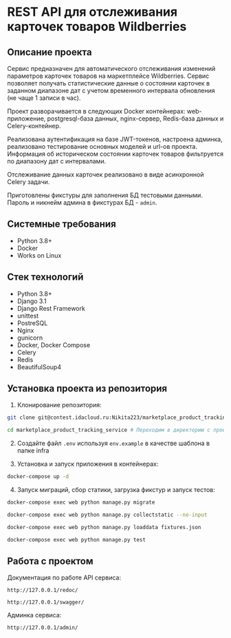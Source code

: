 REST API для отслеживания карточек товаров Wildberries
=====

Описание проекта
----------
Сервис предназначен для автоматического отслеживания изменений параметров карточек товаров на маркетплейсе Wildberries. Сервис позволяет получать статистические данные о состоянии карточек в заданном диапазоне дат с учетом временного интервала обновления (не чаще 1 записи в час).

Проект разворачивается в следующих Docker контейнерах: web-приложение, postgresql-база данных, nginx-сервер, Redis-база данных и Celery-контейнер.

Реализована аутентификация на базе JWT-токенов, настроена админка, реализовано тестирование основных моделей и url-ов проекта. Информация об историческом состоянии карточек товаров фильтруется по диапазону дат с интервалами.

Отслеживание данных карточек реализовано в виде асинхронной Celery задачи.

Приготовлены фикстуры для заполнения БД тестовыми данными. Пароль и никнейм админа в фикстурах БД - ```admin```.

Системные требования
----------
* Python 3.8+
* Docker
* Works on Linux

Стек технологий
----------
* Python 3.8+
* Django 3.1
* Django Rest Framework
* unittest
* PostreSQL
* Nginx
* gunicorn
* Docker, Docker Compose
* Сelery
* Redis
* BeautifulSoup4

Установка проекта из репозитория
----------
1. Клонирование репозитория:
```bash
git clone git@contest.idacloud.ru:Nikita223/marketplace_product_tracking_service.git

cd marketplace_product_tracking_service # Переходим в директорию с проектом
```

2. Создайте файл ```.env``` используя ```env.example``` в качестве шаблона в папке infra

3. Установка и запуск приложения в контейнерах:
```bash 
docker-compose up -d
```

4. Запуск миграций, сбор статики, загрузка фикстур и запуск тестов:
```bash 
docker-compose exec web python manage.py migrate

docker-compose exec web python manage.py collectstatic --no-input 

docker-compose exec web python manage.py loaddata fixtures.json

docker-compose exec web python manage.py test 
```

Работа с проектом
----------
Документация по работе API сервиса:

```http://127.0.0.1/redoc/```

```http://127.0.0.1/swagger/```

Админка сервиса:

```http://127.0.0.1/admin/```
